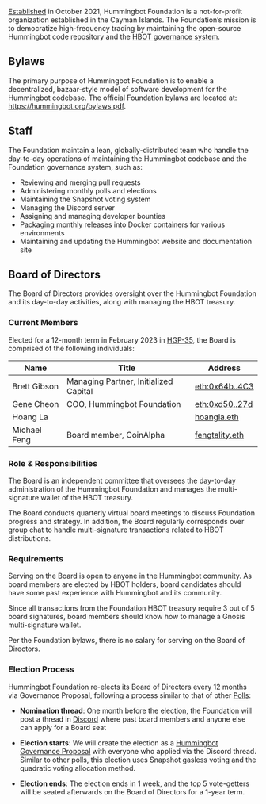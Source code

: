 [Established](/blog/introducing-the-hummingbot-foundation/) in October 2021, Hummingbot Foundation is a not-for-profit organization established in the Cayman Islands. The Foundation’s mission is to democratize high-frequency trading by maintaining the open-source Hummingbot code repository and the [HBOT governance system](/blog/faq-on-hbot-and-hummingbot-governance/).

## Bylaws

The primary purpose of Hummingbot Foundation is to enable a decentralized, bazaar-style model of software development for the Hummingbot codebase. The official Foundation bylaws are located at: <https://hummingbot.org/bylaws.pdf>.

## Staff

The Foundation maintain a lean, globally-distributed team who handle the day-to-day operations of maintaining the Hummingbot codebase and the Foundation governance system, such as:

* Reviewing and merging pull requests
* Administering monthly polls and elections
* Maintaining the Snapshot voting system
* Managing the Discord server
* Assigning and managing developer bounties
* Packaging monthly releases into Docker containers for various environments
* Maintaining and updating the Hummingbot website and documentation site

## Board of Directors

The Board of Directors provides oversight over the Hummingbot Foundation and its day-to-day activities, along with managing the HBOT treasury.

### Current Members

Elected for a 12-month term in February 2023 in [HGP-35](https://snapshot.org/#/hbot.eth/proposal/0xce24cc92f5f0b95dd8f84a69fa9a5318a53a84b7118d2d3120a9656782ecba58), the Board is comprised of the following individuals:

| Name              | Title                                   | Address     |
|-------------------|-----------------------------------------|-------------|
| Brett Gibson      | Managing Partner, Initialized Capital   | [eth:0x64b..4C3](https://etherscan.io/address/0x64b8457C3977a2f8ca7D7C00b0435aED27CA34C3)
| Gene Cheon        | COO, Hummingbot Foundation              | [eth:0xd50..27d](https://etherscan.io/address/0xd506d13498B19A2E9DC293876f498AFD021EA27d)
| Hoang La          |                                         | [hoangla.eth](https://etherscan.io/address/0xB6B3140Eb3953BCE564f937948f98Ab5A8286a50)
| Michael Feng      | Board member, CoinAlpha                 | [fengtality.eth](https://etherscan.io/address/0x9FA3156B802eA7ECFe55173Eafc296f509a28777)

### Role & Responsibilities

The Board is an independent committee that oversees the day-to-day administration of the Hummingbot Foundation and manages the multi-signature wallet of the HBOT treasury.

The Board conducts quarterly virtual board meetings to discuss Foundation progress and strategy. In addition, the Board regularly corresponds over group chat to handle multi-signature transactions related to HBOT distributions.

### Requirements

Serving on the Board is open to anyone in the Hummingbot community. As board members are elected by HBOT holders, board candidates should have some past experience with Hummingbot and its community.

Since all transactions from the Foundation HBOT treasury require 3 out of 5 board signatures, board members should know how to manage a Gnosis multi-signature wallet.

Per the Foundation bylaws, there is no salary for serving on the Board of Directors.

### Election Process

Hummingbot Foundation re-elects its Board of Directors every 12 months via Governance Proposal, following a process similar to that of other [Polls](/governance/polls):

* **Nomination thread**: One month before the election, the Foundation will post a thread in [Discord](https://discord.gg/hummingbot) where past board members and anyone else can apply for a Board seat

* **Election starts**: We will create the election as a [Hummingbot Governance Proposal](/governance/proposals) with everyone who applied via the Discord thread. Similar to other polls, this election uses Snapshot gasless voting and the quadratic voting allocation method.

* **Election ends**: The election ends in 1 week, and the top 5 vote-getters will be seated afterwards on the Board of Directors for a 1-year term.
